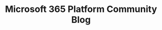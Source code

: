 ---
title: "Microsoft 365 Platform Community Blog"
description: "Community news, updates and articles."
image: "/images/guidance-pnp-blog.webp"
externalUrl: "https://pnp.github.io/blog"
---
